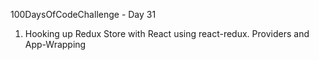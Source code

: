 100DaysOfCodeChallenge - Day 31

1) Hooking up Redux Store with React using react-redux. Providers and App-Wrapping